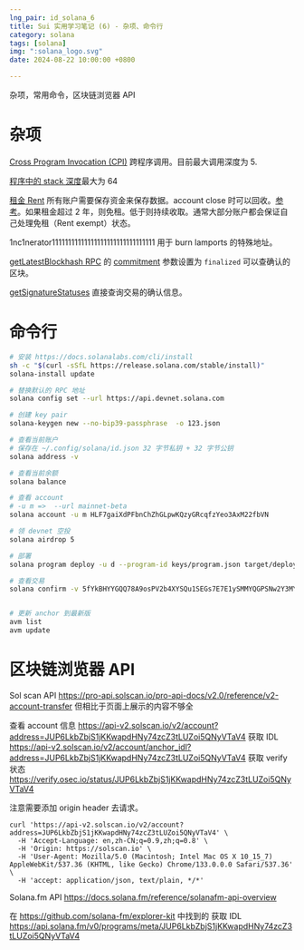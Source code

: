 ```yaml
---
lng_pair: id_solana_6
title: Sui 实用学习笔记 (6) - 杂项、命令行
category: solana
tags: [solana]
img: ":solana_logo.svg"
date: 2024-08-22 10:00:00 +0800

---
```

<!-- outline-start -->

杂项，常用命令，区块链浏览器 API

<!-- outline-end -->


# 杂项

[Cross Program Invocation (CPI)](https://solana.com/docs/core/cpi) 跨程序调用。目前最大调用深度为 5.

[程序中的 stack 深度](https://solana.com/docs/programs/limitations#call-stack-depth-object-object-error)最大为 64

[租金 Rent](https://solana.com/docs/core/fees#rent) 所有账户需要保存资金来保存数据。account close 时可以回收。[参考](https://docs.solanalabs.com/implemented-proposals/rent)。如果租金超过 2 年，则免租。低于则持续收取。通常大部分账户都会保证自己处理免租（Rent exempt）状态。

1nc1nerator11111111111111111111111111111111 用于 burn lamports 的特殊地址。

[getLatestBlockhash RPC](https://solana.com/docs/rpc/http/getlatestblockhash) 的 [commitment](https://solana.com/docs/rpc#configuring-state-commitment ) 参数设置为 `finalized` 可以查确认的区块。

[getSignatureStatuses](https://solana.com/docs/rpc/http/getsignaturestatuses) 直接查询交易的确认信息。

# 命令行

```sh
# 安装 https://docs.solanalabs.com/cli/install
sh -c "$(curl -sSfL https://release.solana.com/stable/install)"
solana-install update

# 替换默认的 RPC 地址
solana config set --url https://api.devnet.solana.com

# 创建 key pair
solana-keygen new --no-bip39-passphrase  -o 123.json

# 查看当前账户
# 保存在 ~/.config/solana/id.json 32 字节私钥 + 32 字节公钥
solana address -v

# 查看当前余额
solana balance 

# 查看 account
# -u m =>  --url mainnet-beta
solana account -u m HLF7gaiXdPFbnChZhGLpwKQzyGRcqfzYeo3AxM22fbVN

# 领 devnet 空投
solana airdrop 5

# 部署
solana program deploy -u d --program-id keys/program.json target/deploy/suniswap.so

# 查看交易
solana confirm -v 5fYkBHYYGQQ78A9osPV2b4XYSQu1SEGs7E7E1ySMMYQGPSNw2Y3MYVh85kiLD38hrmZuTZL16HmSn3dJeYFP2jW8


# 更新 anchor 到最新版
avm list
avm update
```

# 区块链浏览器 API

Sol scan API https://pro-api.solscan.io/pro-api-docs/v2.0/reference/v2-account-transfer  但相比于页面上展示的内容不够全

查看 account 信息 https://api-v2.solscan.io/v2/account?address=JUP6LkbZbjS1jKKwapdHNy74zcZ3tLUZoi5QNyVTaV4
获取 IDL https://api-v2.solscan.io/v2/account/anchor_idl?address=JUP6LkbZbjS1jKKwapdHNy74zcZ3tLUZoi5QNyVTaV4
获取 verify 状态  https://verify.osec.io/status/JUP6LkbZbjS1jKKwapdHNy74zcZ3tLUZoi5QNyVTaV4

注意需要添加 origin header 去请求。
```
curl 'https://api-v2.solscan.io/v2/account?address=JUP6LkbZbjS1jKKwapdHNy74zcZ3tLUZoi5QNyVTaV4' \
  -H 'Accept-Language: en,zh-CN;q=0.9,zh;q=0.8' \
  -H 'Origin: https://solscan.io' \
  -H 'User-Agent: Mozilla/5.0 (Macintosh; Intel Mac OS X 10_15_7) AppleWebKit/537.36 (KHTML, like Gecko) Chrome/133.0.0.0 Safari/537.36' \
  -H 'accept: application/json, text/plain, */*' 
```

Solana.fm API
https://docs.solana.fm/reference/solanafm-api-overview

在 https://github.com/solana-fm/explorer-kit 中找到的
获取 IDL https://api.solana.fm/v0/programs/meta/JUP6LkbZbjS1jKKwapdHNy74zcZ3tLUZoi5QNyVTaV4



